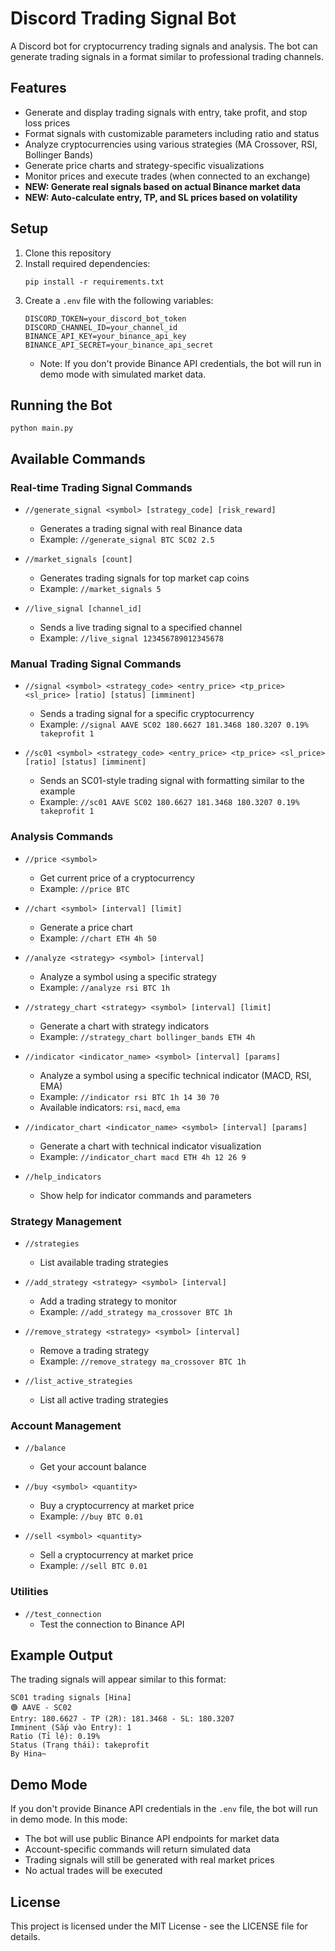 # Discord Trading Signal Bot

A Discord bot for cryptocurrency trading signals and analysis. The bot can generate trading signals in a format similar to professional trading channels.

## Features

- Generate and display trading signals with entry, take profit, and stop loss prices
- Format signals with customizable parameters including ratio and status
- Analyze cryptocurrencies using various strategies (MA Crossover, RSI, Bollinger Bands)
- Generate price charts and strategy-specific visualizations
- Monitor prices and execute trades (when connected to an exchange)
- **NEW: Generate real signals based on actual Binance market data**
- **NEW: Auto-calculate entry, TP, and SL prices based on volatility**

## Setup

1. Clone this repository
2. Install required dependencies:
   ```
   pip install -r requirements.txt
   ```
3. Create a `.env` file with the following variables:
   ```
   DISCORD_TOKEN=your_discord_bot_token
   DISCORD_CHANNEL_ID=your_channel_id
   BINANCE_API_KEY=your_binance_api_key
   BINANCE_API_SECRET=your_binance_api_secret
   ```
   - Note: If you don't provide Binance API credentials, the bot will run in demo mode with simulated market data.

## Running the Bot

```
python main.py
```

## Available Commands

### Real-time Trading Signal Commands

- `//generate_signal <symbol> [strategy_code] [risk_reward]`
  - Generates a trading signal with real Binance data
  - Example: `//generate_signal BTC SC02 2.5`

- `//market_signals [count]`
  - Generates trading signals for top market cap coins
  - Example: `//market_signals 5`

- `//live_signal [channel_id]`
  - Sends a live trading signal to a specified channel
  - Example: `//live_signal 123456789012345678`

### Manual Trading Signal Commands

- `//signal <symbol> <strategy_code> <entry_price> <tp_price> <sl_price> [ratio] [status] [imminent]`
  - Sends a trading signal for a specific cryptocurrency
  - Example: `//signal AAVE SC02 180.6627 181.3468 180.3207 0.19% takeprofit 1`

- `//sc01 <symbol> <strategy_code> <entry_price> <tp_price> <sl_price> [ratio] [status] [imminent]`
  - Sends an SC01-style trading signal with formatting similar to the example
  - Example: `//sc01 AAVE SC02 180.6627 181.3468 180.3207 0.19% takeprofit 1`

### Analysis Commands

- `//price <symbol>`
  - Get current price of a cryptocurrency
  - Example: `//price BTC`

- `//chart <symbol> [interval] [limit]`
  - Generate a price chart
  - Example: `//chart ETH 4h 50`

- `//analyze <strategy> <symbol> [interval]`
  - Analyze a symbol using a specific strategy
  - Example: `//analyze rsi BTC 1h`

- `//strategy_chart <strategy> <symbol> [interval] [limit]`
  - Generate a chart with strategy indicators
  - Example: `//strategy_chart bollinger_bands ETH 4h`

- `//indicator <indicator_name> <symbol> [interval] [params]`
  - Analyze a symbol using a specific technical indicator (MACD, RSI, EMA)
  - Example: `//indicator rsi BTC 1h 14 30 70`
  - Available indicators: `rsi`, `macd`, `ema`

- `//indicator_chart <indicator_name> <symbol> [interval] [params]`
  - Generate a chart with technical indicator visualization
  - Example: `//indicator_chart macd ETH 4h 12 26 9`

- `//help_indicators`
  - Show help for indicator commands and parameters

### Strategy Management

- `//strategies`
  - List available trading strategies

- `//add_strategy <strategy> <symbol> [interval]`
  - Add a trading strategy to monitor
  - Example: `//add_strategy ma_crossover BTC 1h`

- `//remove_strategy <strategy> <symbol> [interval]`
  - Remove a trading strategy
  - Example: `//remove_strategy ma_crossover BTC 1h`

- `//list_active_strategies`
  - List all active trading strategies

### Account Management

- `//balance`
  - Get your account balance

- `//buy <symbol> <quantity>`
  - Buy a cryptocurrency at market price
  - Example: `//buy BTC 0.01`

- `//sell <symbol> <quantity>`
  - Sell a cryptocurrency at market price
  - Example: `//sell BTC 0.01`

### Utilities

- `//test_connection`
  - Test the connection to Binance API

## Example Output

The trading signals will appear similar to this format:

```
SC01 trading signals [Hina]
🟢 AAVE - SC02
Entry: 180.6627 - TP (2R): 181.3468 - SL: 180.3207
Imminent (Sắp vào Entry): 1
Ratio (Tỉ lệ): 0.19%
Status (Trạng thái): takeprofit
By Hina~
```

## Demo Mode

If you don't provide Binance API credentials in the `.env` file, the bot will run in demo mode. In this mode:
- The bot will use public Binance API endpoints for market data
- Account-specific commands will return simulated data
- Trading signals will still be generated with real market prices
- No actual trades will be executed

## License

This project is licensed under the MIT License - see the LICENSE file for details. 